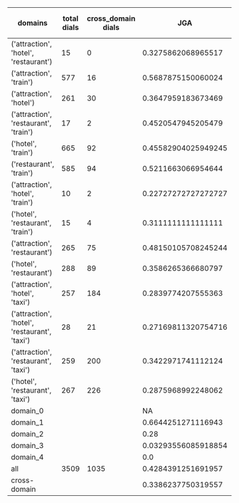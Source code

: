 | domains                                       |   total dials |   cross_domain dials | JGA                 | RSA                | TA                  | CDTA                |   total turns |   cross-domain turns |
|-----------------------------------------------|---------------|----------------------|---------------------|--------------------|---------------------|---------------------|---------------|----------------------|
| ('attraction', 'hotel', 'restaurant')         |            15 |                    0 | 0.3275862068965517  | 0.7821544526901667 | 0.603448275862069   | NA                  |           116 |                    0 |
| ('attraction', 'train')                       |           577 |                   16 | 0.5687875150060024  | 0.8825391019611935 | 0.7793517406962785  | 0.3125              |          4165 |                   16 |
| ('attraction', 'hotel')                       |           261 |                   30 | 0.3647959183673469  | 0.7940858734127982 | 0.6265306122448979  | 0.2                 |          1960 |                   30 |
| ('attraction', 'restaurant', 'train')         |            17 |                    2 | 0.4520547945205479  | 0.8087858514941847 | 0.6712328767123288  | 0.25                |           146 |                    4 |
| ('hotel', 'train')                            |           665 |                   92 | 0.45582904025949245 | 0.8671212435869976 | 0.6998664377027285  | 0.4583333333333333  |          5241 |                   96 |
| ('restaurant', 'train')                       |           585 |                   94 | 0.5211663066954644  | 0.8926888439876156 | 0.7509719222462203  | 0.5104166666666666  |          4630 |                   96 |
| ('attraction', 'hotel', 'train')              |            10 |                    2 | 0.22727272727272727 | 0.6870670832435538 | 0.5454545454545454  | 0.5                 |            88 |                    2 |
| ('hotel', 'restaurant', 'train')              |            15 |                    4 | 0.3111111111111111  | 0.7953517519141134 | 0.5851851851851851  | 0.0                 |           135 |                    4 |
| ('attraction', 'restaurant')                  |           265 |                   75 | 0.48150105708245244 | 0.8413427323427337 | 0.709830866807611   | 0.49333333333333335 |          1892 |                   75 |
| ('hotel', 'restaurant')                       |           288 |                   89 | 0.3586265366680797  | 0.8311512154701755 | 0.6252649427723612  | 0.4536082474226804  |          2359 |                   97 |
| ('attraction', 'hotel', 'taxi')               |           257 |                  184 | 0.2839774207555363  | 0.7668148986075702 | 0.5484151107251412  | 0.13953488372093023 |          2303 |                  215 |
| ('attraction', 'hotel', 'restaurant', 'taxi') |            28 |                   21 | 0.27169811320754716 | 0.7677117901255829 | 0.4981132075471698  | 0.1                 |           265 |                   30 |
| ('attraction', 'restaurant', 'taxi')          |           259 |                  200 | 0.3422971741112124  | 0.7915593870013785 | 0.5656335460346399  | 0.15355805243445692 |          2194 |                  267 |
| ('hotel', 'restaurant', 'taxi')               |           267 |                  226 | 0.2875968992248062  | 0.8153593427844348 | 0.5310077519379846  | 0.2349570200573066  |          2580 |                  349 |
| domain_0                                      |               |                      | NA                  | NA                 | NA                  | NA                  |             0 |                    0 |
| domain_1                                      |               |                      | 0.6644251271116943  | 0.8691132428289079 | 0.7398720682302772  | NA                  |         12194 |                    0 |
| domain_2                                      |               |                      | 0.28                | 0.8375220517841399 | 0.6471869328493648  | 0.43950995405819293 |         13775 |                  653 |
| domain_3                                      |               |                      | 0.03293556085918854 | 0.7242489696767    | 0.38090692124105013 | 0.08931419457735247 |          2095 |                  627 |
| domain_4                                      |               |                      | 0.0                 | 0.7713064713064713 | 0.3                 | 0.0                 |            10 |                    1 |
| all                                           |          3509 |                 1035 | 0.4284391251691957  | 0.8423885532021682 | 0.6674503098952768  | 0.2677595628415301  |         28074 |                 1281 |
| cross-domain                                  |               |                      | 0.3386237750319557  | 0.8139434932875008 | 0.5828717511717085  | 0.2677595628415301  |          9388 |                 1281 |
